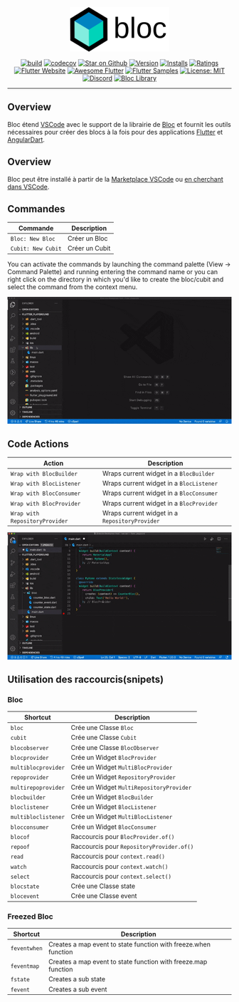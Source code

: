 <p align="center">
<img src="https://raw.githubusercontent.com/felangel/bloc/master/docs/assets/bloc_logo_full.png" height="100" alt="Bloc" />
</p>

<p align="center">
<a href="https://github.com/felangel/bloc/actions"><img src="https://img.shields.io/github/workflow/status/felangel/bloc/build.svg?logo=github" alt="build"></a>
<a href="https://codecov.io/gh/felangel/bloc"><img src="https://codecov.io/gh/felangel/Bloc/branch/master/graph/badge.svg" alt="codecov"></a>
<a href="https://github.com/felangel/bloc"><img src="https://img.shields.io/github/stars/felangel/bloc.svg?style=flat&logo=github&colorB=deeppink&label=stars" alt="Star on Github"></a>
<a href="https://marketplace.visualstudio.com/items?itemName=FelixAngelov.bloc"><img src="https://vsmarketplacebadge.apphb.com/version-short/FelixAngelov.bloc.svg" alt="Version"></a>
<a href="https://marketplace.visualstudio.com/items?itemName=FelixAngelov.bloc"><img src="https://vsmarketplacebadge.apphb.com/installs-short/FelixAngelov.bloc.svg" alt="Installs"></a>
<a href="https://marketplace.visualstudio.com/items?itemName=FelixAngelov.bloc"><img src="https://vsmarketplacebadge.apphb.com/rating-short/FelixAngelov.bloc.svg" alt="Ratings"></a>
<a href="https://flutter.dev/docs/development/data-and-backend/state-mgmt/options#bloc--rx"><img src="https://img.shields.io/badge/flutter-website-deepskyblue.svg" alt="Flutter Website"></a>
<a href="https://github.com/Solido/awesome-flutter#standard"><img src="https://img.shields.io/badge/awesome-flutter-blue.svg?longCache=true" alt="Awesome Flutter"></a>
<a href="http://fluttersamples.com"><img src="https://img.shields.io/badge/flutter-samples-teal.svg?longCache=true" alt="Flutter Samples"></a>
<a href="https://opensource.org/licenses/MIT"><img src="https://img.shields.io/badge/license-MIT-purple.svg" alt="License: MIT"></a>
<a href="https://discord.gg/Hc5KD3g"><img src="https://img.shields.io/discord/649708778631200778.svg?logo=discord&color=blue" alt="Discord"></a>
<a href="https://github.com/felangel/bloc"><img src="https://tinyurl.com/bloc-library" alt="Bloc Library"></a>
</p>

---

## Overview

Bloc étend [VSCode](https://code.visualstudio.com/) avec le support de la librairie de [Bloc](https://bloclibrary.dev) et fournit les outils nécessaires pour créer des blocs à la fois pour des applications [Flutter](https://flutter.dev/) et [AngularDart](https://angulardart.dev/).

## Overview

Bloc peut être installé à partir de la [Marketplace VSCode](https://marketplace.visualstudio.com/items?itemName=FelixAngelov.bloc) ou [en cherchant dans VSCode](https://code.visualstudio.com/docs/editor/extension-gallery#_search-for-an-extension).

## Commandes

| Commande           | Description    |
| ------------------ | -------------- |
| `Bloc: New Bloc`   | Créer un Bloc  |
| `Cubit: New Cubit` | Créer un Cubit |

You can activate the commands by launching the command palette (View -> Command Palette) and running entering the command name or you can right click on the directory in which you'd like to create the bloc/cubit and select the command from the context menu.

![demo](https://raw.githubusercontent.com/felangel/bloc/master/extensions/vscode/assets/new-bloc-usage.gif)

## Code Actions

| Action                         | Description                                    |
| ------------------------------ | ---------------------------------------------- |
| `Wrap with BlocBuilder`        | Wraps current widget in a `BlocBuilder`        |
| `Wrap with BlocListener`       | Wraps current widget in a `BlocListener`       |
| `Wrap with BlocConsumer`       | Wraps current widget in a `BlocConsumer`       |
| `Wrap with BlocProvider`       | Wraps current widget in a `BlocProvider`       |
| `Wrap with RepositoryProvider` | Wraps current widget in a `RepositoryProvider` |

![demo](https://raw.githubusercontent.com/felangel/bloc/master/extensions/vscode/assets/wrap-with-usage.gif)

## Utilisation des raccourcis(snipets)

### Bloc

| Shortcut            | Description                               |
| ------------------- | ----------------------------------------- |
| `bloc`              | Crée une Classe `Bloc`                    |
| `cubit`             | Crée une Classe `Cubit`                   |
| `blocobserver`      | Crée une Classe `BlocObserver`            |
| `blocprovider`      | Crée un Widget `BlocProvider`             |
| `multiblocprovider` | Crée un Widget `MultiBlocProvider`        |
| `repoprovider`      | Crée un Widget `RepositoryProvider`       |
| `multirepoprovider` | Crée un Widget `MultiRepositoryProvider`  |
| `blocbuilder`       | Crée un Widget `BlocBuilder`              |
| `bloclistener`      | Crée un Widget `BlocListener`             |
| `multibloclistener` | Crée un Widget `MultiBlocListener`        |
| `blocconsumer`      | Crée un Widget `BlocConsumer`             |
| `blocof`            | Raccourcis pour `BlocProvider.of()`       |
| `repoof`            | Raccourcis pour `RepositoryProvider.of()` |
| `read`              | Raccourcis pour `context.read()`          |
| `watch`             | Raccourcis pour `context.watch()`         |
| `select`            | Raccourcis pour `context.select()`        |
| `blocstate`         | Crée une Classe state                     |
| `blocevent`         | Crée une Classe event                     |

### Freezed Bloc

| Shortcut     | Description                                                     |
| ------------ | --------------------------------------------------------------- |
| `feventwhen` | Creates a map event to state function with freeze.when function |
| `feventmap`  | Creates a map event to state function with freeze.map function  |
| `fstate`     | Creates a sub state                                             |
| `fevent`     | Creates a sub event                                             |
